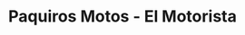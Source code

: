 ---
title: "Paquiros Motos - El Motorista"
url: /las-lauganas-mijas-costa/paquiros-motos-el-motorista/
shop: motocicleta
---